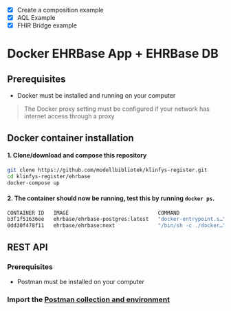 - [x] Create a composition example
- [x] AQL Example
- [x] FHIR Bridge example

# Docker EHRBase App + EHRBase DB

## Prerequisites
- Docker must be installed and running on your computer
> The Docker proxy setting must be configured if your network has internet access through a proxy

## Docker container installation

#### 1. Clone/download and compose this repository
```bash
git clone https://github.com/modellbibliotek/klinfys-register.git
cd klinfys-register/ehrbase
docker-compose up
```

#### 2. The container should now be running, test this by running ```docker ps```.

```bash
CONTAINER ID   IMAGE                             COMMAND                  CREATED         STATUS          PORTS                                       NAMES
b3f1f51636ee   ehrbase/ehrbase-postgres:latest   "docker-entrypoint.s…"   6 minutes ago   Up 8 seconds    0.0.0.0:5432->5432/tcp, :::5432->5432/tcp   ehrbase_ehrdb_1
0dd30f478f11   ehrbase/ehrbase:next              "/bin/sh -c ./docker…"   6 minutes ago   Up 11 seconds   0.0.0.0:8080->8080/tcp, :::8080->8080/tcp   ehrbase_ehrbase_1
```
## REST API

### Prerequisites
- Postman must be installed on your computer

### Import the [Postman collection and environment](https://github.com/modellbibliotek/klinfys-register/tree/master/ehrbase/Postman)
